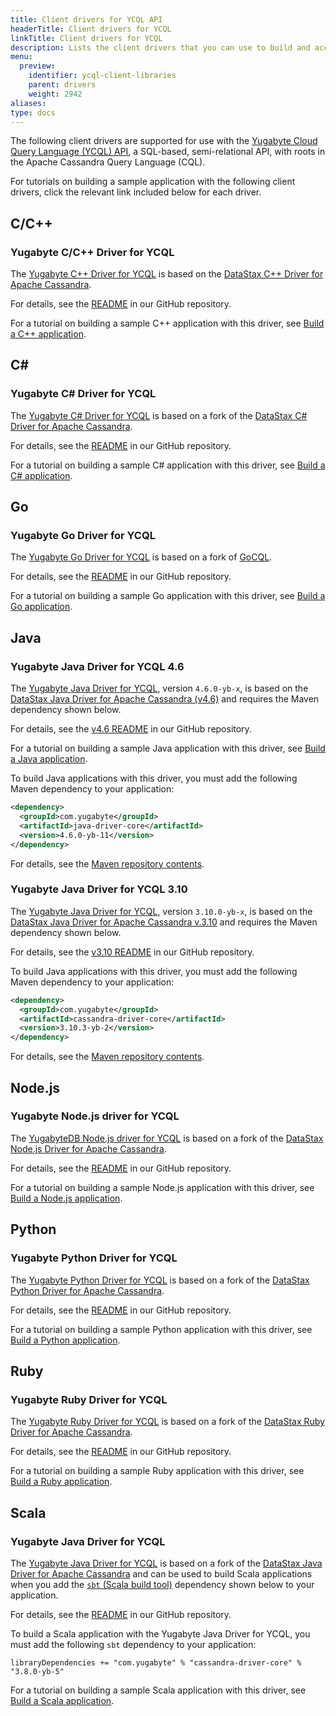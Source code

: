 ```yaml
---
title: Client drivers for YCQL API
headerTitle: Client drivers for YCQL
linkTitle: Client drivers for YCQL
description: Lists the client drivers that you can use to build and access YCQL applications.
menu:
  preview:
    identifier: ycql-client-libraries
    parent: drivers
    weight: 2942
aliases:
type: docs
---
```


The following client drivers are supported for use with the [Yugabyte Cloud Query Language (YCQL) API](../../../api/ycql/), a SQL-based, semi-relational API, with roots in the Apache Cassandra Query Language (CQL).

For tutorials on building a sample application with the following client drivers, click the relevant link included below for each driver.

## C/C++

### Yugabyte C/C++ Driver for YCQL

The [Yugabyte C++ Driver for YCQL](https://github.com/yugabyte/cassandra-cpp-driver) is based on the [DataStax C++ Driver for Apache Cassandra](https://github.com/datastax/cpp-driver).

For details, see the [README](https://github.com/yugabyte/cassandra-cpp-driver) in our GitHub repository.

For a tutorial on building a sample C++ application with this driver, see [Build a C++ application](../../../quick-start/build-apps/cpp/ycql/).

## C\#

### Yugabyte C# Driver for YCQL

The [Yugabyte C# Driver for YCQL](https://github.com/yugabyte/cassandra-csharp-driver) is based on a fork of the [DataStax C# Driver for Apache Cassandra](https://github.com/datastax/csharp-driver).

For details, see the [README](https://github.com/yugabyte/cassandra-csharp-driver) in our GitHub repository.

For a tutorial on building a sample C# application with this driver, see [Build a C# application](../../../quick-start/build-apps/csharp/ycql/).

## Go

### Yugabyte Go Driver for YCQL

The [Yugabyte Go Driver for YCQL](https://github.com/yugabyte/gocql) is based on a fork of [GoCQL](http://gocql.github.io/).

For details, see the [README](https://github.com/yugabyte/gocql/blob/master/README.md) in our GitHub repository.

For a tutorial on building a sample Go application with this driver, see [Build a Go application](../../../quick-start/build-apps/go/ycql/).

## Java

### Yugabyte Java Driver for YCQL 4.6

The [Yugabyte Java Driver for YCQL](https://github.com/yugabyte/cassandra-java-driver/tree/4.6.0-yb-x/manual/core), version `4.6.0-yb-x`, is based on the [DataStax Java Driver for Apache Cassandra (v4.6)](https://github.com/datastax/java-driver) and requires the Maven dependency shown below.

For details, see the [v4.6 README](https://github.com/yugabyte/cassandra-java-driver/blob/4.6.0-yb-x/README.md) in our GitHub repository.

For a tutorial on building a sample Java application with this driver, see [Build a Java application](../../../quick-start/build-apps/java/ycql/).

To build Java applications with this driver, you must add the following Maven dependency to your application:

```xml
<dependency>
  <groupId>com.yugabyte</groupId>
  <artifactId>java-driver-core</artifactId>
  <version>4.6.0-yb-11</version>
</dependency>
```

For details, see the [Maven repository contents](https://mvnrepository.com/artifact/com.yugabyte/java-driver-core/4.6.0-yb-11).

### Yugabyte Java Driver for YCQL 3.10

The [Yugabyte Java Driver for YCQL](https://github.com/yugabyte/cassandra-java-driver), version `3.10.0-yb-x`, is based on the [DataStax Java Driver for Apache Cassandra v.3.10](https://github.com/datastax/java-driver) and requires the Maven dependency shown below.

For details, see the [v3.10 README](https://github.com/yugabyte/cassandra-java-driver/blob/3.10.0-yb-x/README.md) in our GitHub repository.

To build Java applications with this driver, you must add the following Maven dependency to your application:

```xml
<dependency>
  <groupId>com.yugabyte</groupId>
  <artifactId>cassandra-driver-core</artifactId>
  <version>3.10.3-yb-2</version>
</dependency>
```

For details, see the [Maven repository contents](https://mvnrepository.com/artifact/com.yugabyte/cassandra-driver-core/3.10.3-yb-2).

## Node.js

### Yugabyte Node.js driver for YCQL

The [YugabyteDB Node.js driver for YCQL](https://github.com/yugabyte/cassandra-nodejs-driver) is based on a fork of the [DataStax Node.js Driver for Apache Cassandra](https://github.com/datastax/nodejs-driver).

For details, see the [README](https://github.com/datastax/cpp-driver/blob/master/README.md) in our GitHub repository.

For a tutorial on building a sample Node.js application with this driver, see [Build a Node.js application](../../../quick-start/build-apps/nodejs/ycql/).

## Python

### Yugabyte Python Driver for YCQL

The [Yugabyte Python Driver for YCQL](https://github.com/yugabyte/cassandra-python-driver) is based on a fork of the [DataStax Python Driver for Apache Cassandra](https://github.com/datastax/python-driver).

For details, see the [README](https://github.com/yugabyte/cassandra-python-driver) in our GitHub repository.

For a tutorial on building a sample Python application with this driver, see [Build a Python application](../../../quick-start/build-apps/python/ycql/).

## Ruby

### Yugabyte Ruby Driver for YCQL

The [Yugabyte Ruby Driver for YCQL](https://github.com/yugabyte/cassandra-ruby-driver) is based on a fork of the [DataStax Ruby Driver for Apache Cassandra](https://github.com/datastax/ruby-driver).

For details, see the [README](https://github.com/yugabyte/cassandra-ruby-driver/blob/v3.2.3.x-yb/README.md) in our GitHub repository.

For a tutorial on building a sample Ruby application with this driver, see [Build a Ruby application](../../../quick-start/build-apps/ruby/ycql/).

## Scala

### Yugabyte Java Driver for YCQL

The [Yugabyte Java Driver for YCQL](https://github.com/yugabyte/cassandra-java-driver) is based on a fork of the [DataStax Java Driver for Apache Cassandra](https://github.com/datastax/java-driver) and can be used to build Scala applications when you add the [`sbt` (Scala build tool)](https://www.scala-sbt.org/1.x/docs/index.html) dependency shown below to your application.

For details, see the [README](https://github.com/yugabyte/cassandra-java-driver/blob/3.8.0-yb-x/README.md) in our GitHub repository.

To build a Scala application with the Yugabyte Java Driver for YCQL, you must add the following `sbt` dependency to your application:

```
libraryDependencies += "com.yugabyte" % "cassandra-driver-core" % "3.8.0-yb-5"
```

For a tutorial on building a sample Scala application with this driver, see [Build a Scala application](../../../quick-start/build-apps/scala/ycql/).
